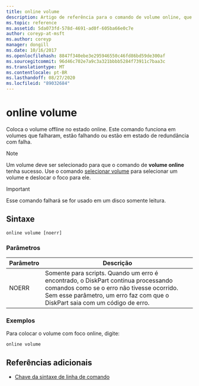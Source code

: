 ```yaml
---
title: online volume
description: Artigo de referência para o comando de volume online, que coloca o volume offline no estado online.
ms.topic: reference
ms.assetid: 5da073fd-578d-4691-ad0f-605ba66e0c7e
author: coreyp-at-msft
ms.author: coreyp
manager: dongill
ms.date: 10/16/2017
ms.openlocfilehash: 8847f340ebe3e295946550c46fd86bd59de300af
ms.sourcegitcommit: 96d46c702e7a9c3a321bbbb5284f73911c7baa3c
ms.translationtype: MT
ms.contentlocale: pt-BR
ms.lasthandoff: 08/27/2020
ms.locfileid: "89032684"
---
```

# <a name="online-volume"></a>online volume

Coloca o volume offline no estado online. Este comando funciona em volumes que falharam, estão falhando ou estão em estado de redundância com falha.

> [!NOTE]
> Um volume deve ser selecionado para que o comando de **volume online** tenha sucesso. Use o comando [selecionar volume](select-volume.md) para selecionar um volume e deslocar o foco para ele.

> [!IMPORTANT]
> Esse comando falhará se for usado em um disco somente leitura.

## <a name="syntax"></a>Sintaxe

```
online volume [noerr]
```

### <a name="parameters"></a>Parâmetros

| Parâmetro | Descrição |
|--|--|
| NOERR | Somente para scripts. Quando um erro é encontrado, o DiskPart continua processando comandos como se o erro não tivesse ocorrido. Sem esse parâmetro, um erro faz com que o DiskPart saia com um código de erro. |

### <a name="examples"></a>Exemplos

Para colocar o volume com foco online, digite:

```
online volume
```

## <a name="additional-references"></a>Referências adicionais

- [Chave da sintaxe de linha de comando](command-line-syntax-key.md)
